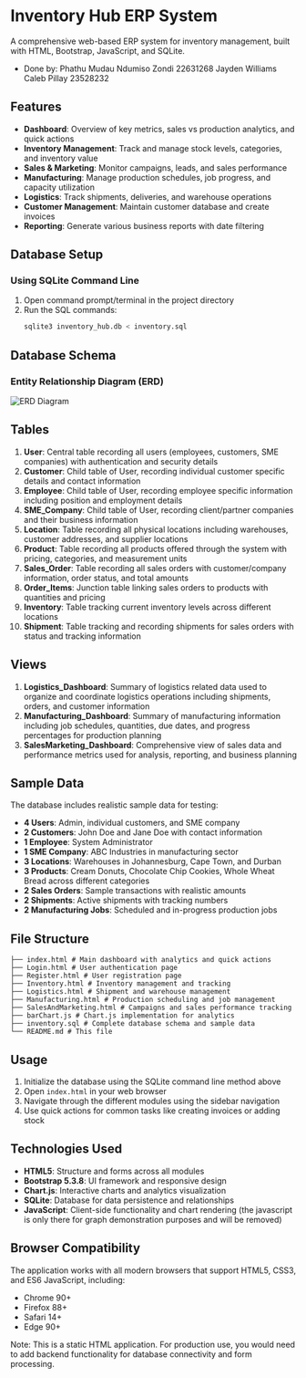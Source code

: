 



# Inventory Hub ERP System

A comprehensive web-based ERP system for inventory management, built with HTML, Bootstrap, JavaScript, and SQLite.
- Done by:
 Phathu Mudau 
 Ndumiso Zondi 22631268
 Jayden Williams 
 Caleb Pillay 23528232

## Features

- **Dashboard**: Overview of key metrics, sales vs production analytics, and quick actions
- **Inventory Management**: Track and manage stock levels, categories, and inventory value
- **Sales & Marketing**: Monitor campaigns, leads, and sales performance
- **Manufacturing**: Manage production schedules, job progress, and capacity utilization
- **Logistics**: Track shipments, deliveries, and warehouse operations
- **Customer Management**: Maintain customer database and create invoices
- **Reporting**: Generate various business reports with date filtering

## Database Setup

### Using SQLite Command Line

1. Open command prompt/terminal in the project directory
2. Run the SQL commands:
   ```bash
   sqlite3 inventory_hub.db < inventory.sql
   
## Database Schema

### Entity Relationship Diagram (ERD)

![ERD Diagram](Pictures/ERD.jpeg)



## Tables

1. **User**: Central table recording all users (employees, customers, SME companies) with authentication and security details
2. **Customer**: Child table of User, recording individual customer specific details and contact information
3. **Employee**: Child table of User, recording employee specific information including position and employment details
4. **SME_Company**: Child table of User, recording client/partner companies and their business information
5. **Location**: Table recording all physical locations including warehouses, customer addresses, and supplier locations
6. **Product**: Table recording all products offered through the system with pricing, categories, and measurement units
7. **Sales_Order**: Table recording all sales orders with customer/company information, order status, and total amounts
8. **Order_Items**: Junction table linking sales orders to products with quantities and pricing
9. **Inventory**: Table tracking current inventory levels across different locations
10. **Shipment**: Table tracking and recording shipments for sales orders with status and tracking information


## Views

1. **Logistics_Dashboard**: Summary of logistics related data used to organize and coordinate logistics operations including shipments, orders, and customer information
2. **Manufacturing_Dashboard**: Summary of manufacturing information including job schedules, quantities, due dates, and progress percentages for production planning
3. **SalesMarketing_Dashboard**: Comprehensive view of sales data and performance metrics used for analysis, reporting, and business planning

## Sample Data

The database includes realistic sample data for testing:

- **4 Users**: Admin, individual customers, and SME company
- **2 Customers**: John Doe and Jane Doe with contact information
- **1 Employee**: System Administrator
- **1 SME Company**: ABC Industries in manufacturing sector
- **3 Locations**: Warehouses in Johannesburg, Cape Town, and Durban
- **3 Products**: Cream Donuts, Chocolate Chip Cookies, Whole Wheat Bread across different categories
- **2 Sales Orders**: Sample transactions with realistic amounts
- **2 Shipments**: Active shipments with tracking numbers
- **2 Manufacturing Jobs**: Scheduled and in-progress production jobs

## File Structure

```
├── index.html # Main dashboard with analytics and quick actions
├── Login.html # User authentication page
├── Register.html # User registration page
├── Inventory.html # Inventory management and tracking
├── Logistics.html # Shipment and warehouse management
├── Manufacturing.html # Production scheduling and job management
├── SalesAndMarketing.html # Campaigns and sales performance tracking
├── barChart.js # Chart.js implementation for analytics
├── inventory.sql # Complete database schema and sample data
└── README.md # This file
```


## Usage

1. Initialize the database using the SQLite command line method above
2. Open `index.html` in your web browser
3. Navigate through the different modules using the sidebar navigation
4. Use quick actions for common tasks like creating invoices or adding stock

## Technologies Used

- **HTML5**: Structure and forms across all modules
- **Bootstrap 5.3.8**: UI framework and responsive design
- **Chart.js**: Interactive charts and analytics visualization
- **SQLite**: Database for data persistence and relationships
- **JavaScript**: Client-side functionality and chart rendering (the javascript is only there for graph demonstration purposes and will be removed)

## Browser Compatibility

The application works with all modern browsers that support HTML5, CSS3, and ES6 JavaScript, including:

- Chrome 90+
- Firefox 88+
- Safari 14+
- Edge 90+

Note: This is a static HTML application. For production use, you would need to add backend functionality for database connectivity and form processing.
